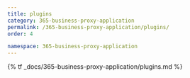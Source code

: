 ```yaml
---
title: plugins
category: 365-business-proxy-application
permalink: /365-business-proxy-application/plugins/
order: 4

namespace: 365-business-proxy-application
---
```


{% tf _docs/365-business-proxy-application/plugins.md %}